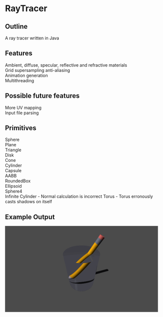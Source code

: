 # RayTracer

## Outline

A ray tracer written in Java

## Features  
  
Ambient, diffuse, specular, reflective and refractive materials  
Grid supersampling anti-aliasing  
Animation generation  
Multithreading  
  
## Possible future features  
More UV mapping  
Input file parsing  
  
## Primitives  
  
Sphere  
Plane  
Triangle  
Disk  
Cone  
Cylinder  
Capsule  
AABB  
RoundedBox  
Ellipsoid  
Sphere4  
Infinite Cylinder - Normal calculation is incorrect 
Torus - Torus erronously casts shadows on itself   
    
## Example Output 
![Pencil](saved_outputs/pencil.gif "Pencil")